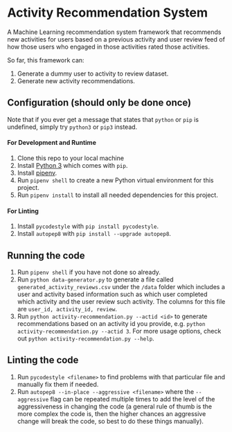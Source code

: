 # Activity Recommendation System

A Machine Learning recommendation system framework that recommends new
activities for users based on a previous activity and user review feed of how
those users who engaged in those activities rated those activities.

So far, this framework can:

1. Generate a dummy user to activity to review dataset.
1. Generate new activity recommendations.

## Configuration (should only be done once)

Note that if you ever get a message that states that
`python` or `pip` is undefined, simply try `python3` or `pip3` instead.

#### For Development and Runtime
1. Clone this repo to your local machine
1. Install [Python 3](https://www.python.org/downloads/) which comes with `pip`.
1. Install [pipenv](https://pypi.org/project/pipenv/).
1. Run `pipenv shell` to create a new Python virtual environment for this
project.
1. Run `pipenv install` to install all needed dependencies for this project.

#### For Linting
1. Install `pycodestyle` with `pip install pycodestyle`.
1. Install `autopep8` with `pip install --upgrade autopep8`.

## Running the code
1. Run `pipenv shell` if you have not done so already.
1. Run `python data-generator.py` to generate a file called
`generated_activity_reviews.csv` under the `/data` folder which includes a
user and activity based information such as which user completed which
activity and the user review such activity. The columns for this
file are `user_id, activity_id, review`.
1. Run `python activity-recommendation.py --actid <id>` to generate
recommendations based on an activity id you provide,
e.g. `python activity-recommendation.py --actid 3`. For more
usage options, check out `python activity-recommendation.py --help`.

## Linting the code
1. Run `pycodestyle <filename>` to find problems with that particular file
and manually fix them if needed.
1. Run `autopep8 --in-place --aggressive <filename>` where the `--aggressive`
flag can be repeated multiple times to add the level of the aggressiveness in
changing the code (a general rule of thumb is the more complex the code is,
then the higher chances an aggressive change will break the code, so best
to do these things manually).
